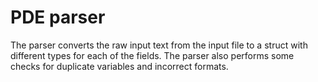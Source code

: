 
# PDE parser

The parser converts the raw input text from the input file to a struct with different types for each of the fields. The parser also performs some checks for duplicate variables and incorrect formats.